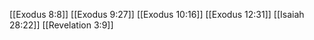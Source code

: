 [[Exodus 8:8]]
[[Exodus 9:27]]
[[Exodus 10:16]]
[[Exodus 12:31]]
[[Isaiah 28:22]]
[[Revelation 3:9]]

